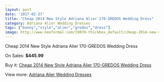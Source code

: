 ```yaml
---
layout: post
date: '2017-02-27'
title: "Cheap 2014 New Style Adriana Alier 170-GREDOS Wedding Dress"
category: Adriana Alier Wedding Dresses
tags: ["bonny","style","alier","gredos","dress"]
image: http://www.neoformal.com/19078-thickbox_default/cheap-2014-new-style-adriana-alier-170-gredos-wedding-dress.jpg
---
```

Cheap 2014 New Style Adriana Alier 170-GREDOS Wedding Dress

On Sales: **$445.99**
<a href="https://www.neoformal.com/en/adriana-alier-wedding-dresses-2014/6103-cheap-2014-new-style-adriana-alier-170-gredos-wedding-dress.html"><amp-img layout="responsive" width="600" height="600" src="//www.neoformal.com/19078-thickbox_default/cheap-2014-new-style-adriana-alier-170-gredos-wedding-dress.jpg" alt="Cheap 2014 New Style Adriana Alier 170-GREDOS Wedding Dress 0" /></a>
<a href="https://www.neoformal.com/en/adriana-alier-wedding-dresses-2014/6103-cheap-2014-new-style-adriana-alier-170-gredos-wedding-dress.html"><amp-img layout="responsive" width="600" height="600" src="//www.neoformal.com/19079-thickbox_default/cheap-2014-new-style-adriana-alier-170-gredos-wedding-dress.jpg" alt="Cheap 2014 New Style Adriana Alier 170-GREDOS Wedding Dress 1" /></a>
<a href="https://www.neoformal.com/en/adriana-alier-wedding-dresses-2014/6103-cheap-2014-new-style-adriana-alier-170-gredos-wedding-dress.html"><amp-img layout="responsive" width="600" height="600" src="//www.neoformal.com/19080-thickbox_default/cheap-2014-new-style-adriana-alier-170-gredos-wedding-dress.jpg" alt="Cheap 2014 New Style Adriana Alier 170-GREDOS Wedding Dress 2" /></a>

Buy it: [Cheap 2014 New Style Adriana Alier 170-GREDOS Wedding Dress](https://www.neoformal.com/en/adriana-alier-wedding-dresses-2014/6103-cheap-2014-new-style-adriana-alier-170-gredos-wedding-dress.html "Cheap 2014 New Style Adriana Alier 170-GREDOS Wedding Dress")

View more: [Adriana Alier Wedding Dresses](https://www.neoformal.com/en/79-adriana-alier-wedding-dresses-2014 "Adriana Alier Wedding Dresses")